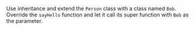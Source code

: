 Use inheritance and extend the `Person` class with a class named `Bob`. Override the `sayHello` function and let it call its super function with `Bob` as the parameter.
